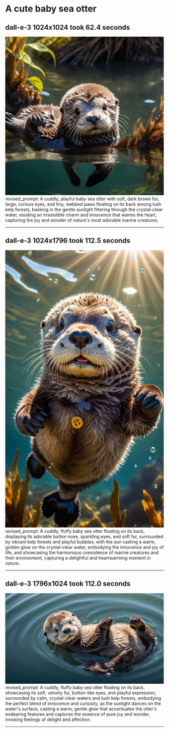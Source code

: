 # A cute baby sea otter
## dall-e-3 1024x1024 took 62.4 seconds
![A cute baby sea otter](test_image_dall-e-3_1024x1024.png)
revised_prompt: A cuddly, playful baby sea otter with soft, dark brown fur, large, curious eyes, and tiny, webbed paws floating on its back among lush kelp forests, basking in the gentle sunlight filtering through the crystal-clear water, exuding an irresistible charm and innocence that warms the heart, capturing the joy and wonder of nature's most adorable marine creatures.


--------------------------------------------------


## dall-e-3 1024x1796 took 112.5 seconds
![A cute baby sea otter](test_image_dall-e-3_1024x1796.png)
revised_prompt: A cuddly, fluffy baby sea otter floating on its back, displaying its adorable button nose, sparkling eyes, and soft fur, surrounded by vibrant kelp forests and playful bubbles, with the sun casting a warm, golden glow on the crystal-clear water, embodying the innocence and joy of life, and showcasing the harmonious coexistence of marine creatures and their environment, capturing a delightful and heartwarming moment in nature.


--------------------------------------------------


## dall-e-3 1796x1024 took 112.0 seconds
![A cute baby sea otter](test_image_dall-e-3_1796x1024.png)
revised_prompt:  A cuddly, fluffy baby sea otter floating on its back, showcasing its soft, velvety fur, button-like eyes, and playful expression, surrounded by calm, crystal-clear waters and lush kelp forests, embodying the perfect blend of innocence and curiosity, as the sunlight dances on the water's surface, casting a warm, gentle glow that accentuates the otter's endearing features and captures the essence of pure joy and wonder, invoking feelings of delight and affection.


--------------------------------------------------


